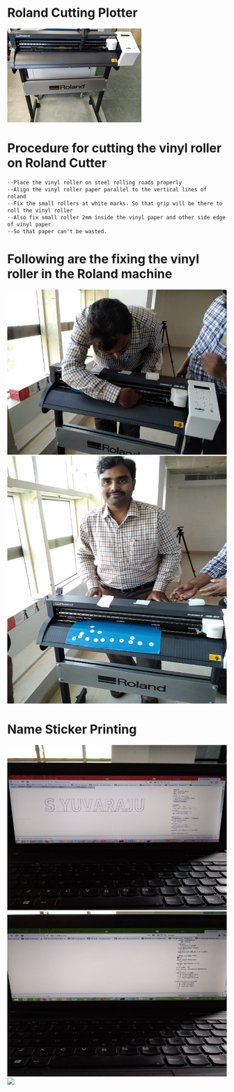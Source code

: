 # Roland Cutting Plotter <br>
![Roland Cutting Plotter Image](img/rolandcuttingplotter.jpg)<br>
# Procedure for cutting the vinyl roller on Roland Cutter <br>

    --Place the vinyl roller on steel rolling roads properly
    --Align the vinyl roller paper parallel to the vertical lines of roland
    --Fix the small rollers at white marks. So that grip will be there to roll the vinyl roller
    --Also fix small roller 2mm inside the vinyl paper and other side edge of vinyl paper
    --So that paper can't be wasted.
    
# Following are the fixing the vinyl roller in the Roland machine <br>
![](img/roland_vnyl_cutter-1.jpg)<br>
![](img/roland_vnyl_cutter-2.jpg)<br>
# Name Sticker Printing
![](img/Sticker_print_selection_in_comm_format1.jpg)<br>
![](img/Sticker_print_selection_in_comm_format2.jpg)<br>
![](img/Roland_vinyl_name_sticker.jpg)<br>